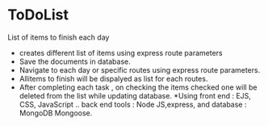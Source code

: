 # ToDoList
List of items to finish  each day
* creates different list of items using express route parameters
* Save the documents  in database.
* Navigate to each day or specific routes using express route parameters.
* Allitems to finish will be dispalyed as list for each routes. 
* After completing each task , on checking the items checked one will be deleted from the list while updating database.
*Using front end : EJS, CSS, JavaScript .. back end tools : Node JS,express, and database : MongoDB Mongoose.
